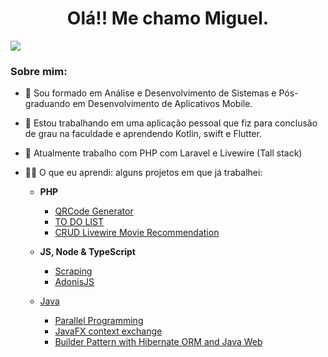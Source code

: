 <h1 align="center"> Olá!! Me chamo Miguel.</h1>

![](https://komarev.com/ghpvc/?username=TBMiguel)
<h3>Sobre mim: </h3>

- 🔭 Sou formado em Análise e Desenvolvimento de Sistemas e Pós-graduando em Desenvolvimento de Aplicativos Mobile.
- 🔭 Estou trabalhando em uma aplicação pessoal que fiz para conclusão de grau na faculdade e aprendendo Kotlin, swift e Flutter.
- 🔭 Atualmente trabalho com PHP com Laravel e Livewire (Tall stack)

- 👨‍💻 O que eu aprendi: alguns projetos em que já trabalhei:
   - **PHP** 
      - [QRCode Generator](https://github.com/TBMiguel/QRCodeGenerator)
      - [TO DO LIST](https://github.com/TBMiguel/DevApps/tree/main/ToDoList)
      - [CRUD Livewire Movie Recommendation](https://github.com/TBMiguel/MovieRecommendation)

   - **JS, Node & TypeScript**
      - [Scraping](https://github.com/TBMiguel/Scraping-JS)
      - [AdonisJS](https://github.com/TBMiguel/atividade_framework)
      
   - [Java](https://github.com/TBMiguel/Programming-I-II-III)
      - [Parallel Programming](https://github.com/TBMiguel/Programming-I-II-III/tree/main/PilhaJava)
      - [JavaFX context exchange](https://github.com/TBMiguel/Programming-I-II-III/tree/main/TrocaContexto)
      - [Builder Pattern with Hibernate ORM and Java Web](https://github.com/TBMiguel/Programming-I-II-III/tree/main/Builder-Java)
